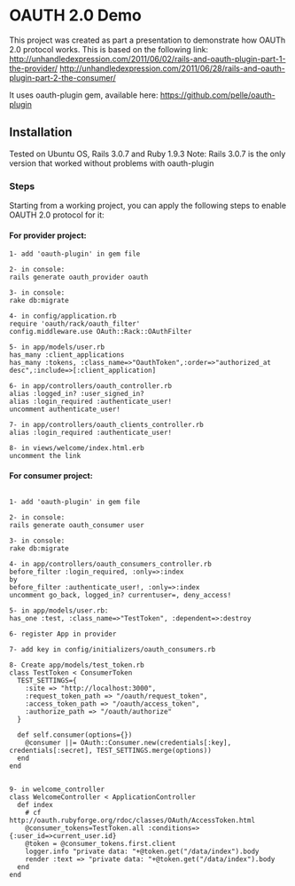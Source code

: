 # OAUTH 2.0 Demo

This project was created as part a presentation to demonstrate how OAUTh 2.0 protocol works.
This is based on the following link:
http://unhandledexpression.com/2011/06/02/rails-and-oauth-plugin-part-1-the-provider/
http://unhandledexpression.com/2011/06/28/rails-and-oauth-plugin-part-2-the-consumer/

It uses oauth-plugin gem, available here: https://github.com/pelle/oauth-plugin


## Installation

Tested on Ubuntu OS, Rails 3.0.7 and Ruby 1.9.3
Note: Rails 3.0.7 is the only version that worked without problems with oauth-plugin

### Steps
Starting from a working project, you can apply the following steps to enable OAUTH 2.0 protocol for it:

#### For provider project:
  ```
1- add 'oauth-plugin' in gem file

2- in console:
rails generate oauth_provider oauth

3- in console:
rake db:migrate

4- in config/application.rb
require 'oauth/rack/oauth_filter'
config.middleware.use OAuth::Rack::OAuthFilter

5- in app/models/user.rb
has_many :client_applications
has_many :tokens, :class_name=>"OauthToken",:order=>"authorized_at desc",:include=>[:client_application]

6- in app/controllers/oauth_controller.rb
alias :logged_in? :user_signed_in?
alias :login_required :authenticate_user!
uncomment authenticate_user!

7- in app/controllers/oauth_clients_controller.rb
alias :login_required :authenticate_user!

8- in views/welcome/index.html.erb
uncomment the link
```
#### For consumer project:
```

1- add 'oauth-plugin' in gem file

2- in console:
rails generate oauth_consumer user

3- in console:
rake db:migrate

4- in app/controllers/oauth_consumers_controller.rb
before_filter :login_required, :only=>:index
by
before_filter :authenticate_user!, :only=>:index
uncomment go_back, logged_in? currentuser=, deny_access!

5- in app/models/user.rb:
has_one :test, :class_name=>"TestToken", :dependent=>:destroy

6- register App in provider

7- add key in config/initializers/oauth_consumers.rb

8- Create app/models/test_token.rb
class TestToken < ConsumerToken
  TEST_SETTINGS={
    :site => "http://localhost:3000",
    :request_token_path => "/oauth/request_token",
    :access_token_path => "/oauth/access_token",
    :authorize_path => "/oauth/authorize"
  }
   
  def self.consumer(options={})
    @consumer ||= OAuth::Consumer.new(credentials[:key], credentials[:secret], TEST_SETTINGS.merge(options))
  end
end


9- in welcome_controller
class WelcomeController < ApplicationController
  def index
    # cf http://oauth.rubyforge.org/rdoc/classes/OAuth/AccessToken.html
    @consumer_tokens=TestToken.all :conditions=>{:user_id=>current_user.id}
    @token = @consumer_tokens.first.client
    logger.info "private data: "+@token.get("/data/index").body
    render :text => "private data: "+@token.get("/data/index").body
  end
end
  
```
